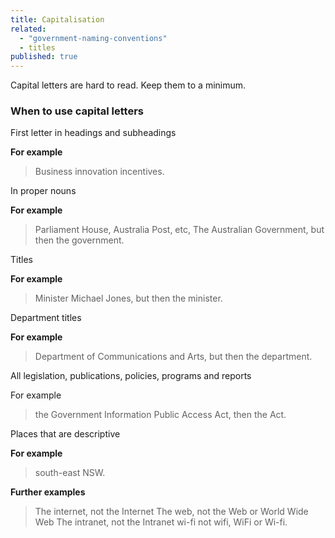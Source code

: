 ```yaml
---
title: Capitalisation
related: 
  - "government-naming-conventions"
  - titles
published: true
---
```


Capital letters are hard to read. Keep them to a minimum.

### When to use capital letters

First letter in headings and subheadings

**For example**

> Business innovation incentives.

In proper nouns

**For example**

> Parliament House, Australia Post, etc, The Australian Government, but then the government.

Titles

**For example**

> Minister Michael Jones, but then the minister.

Department titles

**For example**

> Department of Communications and Arts, but then the department.

All legislation, publications, policies, programs and reports

For example

> the Government Information Public Access Act, then the Act.

Places that are descriptive 

**For example**

> south-east NSW. 

**Further examples**

> The internet, not the Internet
> The web, not the Web or World Wide Web
> The intranet, not the Intranet
> wi-fi not wifi, WiFi or Wi-fi.